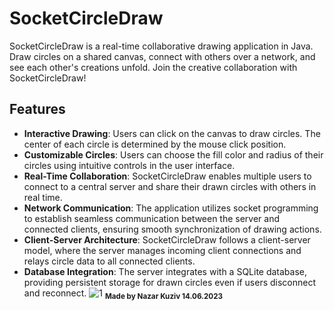 # SocketCircleDraw
SocketCircleDraw is a real-time collaborative drawing application in Java. Draw circles on a shared canvas, connect with others over a network, and see each other's creations unfold. Join the creative collaboration with SocketCircleDraw!
## Features

- **Interactive Drawing**: Users can click on the canvas to draw circles. The center of each circle is determined by the mouse click position.
- **Customizable Circles**: Users can choose the fill color and radius of their circles using intuitive controls in the user interface.
- **Real-Time Collaboration**: SocketCircleDraw enables multiple users to connect to a central server and share their drawn circles with others in real time.
- **Network Communication**: The application utilizes socket programming to establish seamless communication between the server and connected clients, ensuring smooth synchronization of drawing actions.
- **Client-Server Architecture**: SocketCircleDraw follows a client-server model, where the server manages incoming client connections and relays circle data to all connected clients.
- **Database Integration**: The server integrates with a SQLite database, providing persistent storage for drawn circles even if users disconnect and reconnect.
![1](https://user-images.githubusercontent.com/57569453/246102200-f8627810-47ce-40b4-bbaa-908d1371d4ec.png)
<sub>**Made by Nazar Kuziv 14.06.2023**</sub>	

